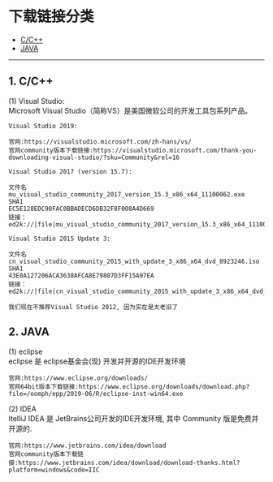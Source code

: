 # 下载链接分类

 - [C/C++](#1-ccpp)
 - [JAVA](#2-JAVA)
 
------
 
## 1. C/C++
(1) Visual Studio:  
    Microsoft Visual Studio（简称VS）是美国微软公司的开发工具包系列产品。  
    
    Visual Studio 2019:
    
    官网:https://visualstudio.microsoft.com/zh-hans/vs/  
    官网community版本下载链接:https://visualstudio.microsoft.com/thank-you-downloading-visual-studio/?sku=Community&rel=16  
    
    Visual Studio 2017 (version 15.7):  
    
    文件名  
    mu_visual_studio_community_2017_version_15.3_x86_x64_11100062.exe  
    SHA1  
    EC5E128EDC90FAC0BBADECD6DB32F8F008A4D669  
    链接：  
    ed2k://|file|mu_visual_studio_community_2017_version_15.3_x86_x64_11100062.exe|1069960|5984B3CD547F9F213DE21EFE5887F08D|/
    
    Visual Studio 2015 Update 3:  
    
    文件名  
    cn_visual_studio_community_2015_with_update_3_x86_x64_dvd_8923246.iso  
    SHA1  
    43E0A127206ACA3638AFCA8E79807D3FF15A97EA   
    链接：  
    ed2k://|file|cn_visual_studio_community_2015_with_update_3_x86_x64_dvd_8923246.iso|7633565696|605D19028916D09E1BFA2DABBD266FE9|/ 
    
    我们现在不推荐Visual Studio 2012, 因为实在是太老旧了
    
    
## 2. JAVA
(1) eclipse  
    eclipse 是 eclipse基金会(现) 开发并开源的IDE开发环境

    官网:https://www.eclipse.org/downloads/
    官网64bit版本下载链接:https://www.eclipse.org/downloads/download.php?file=/oomph/epp/2019-06/R/eclipse-inst-win64.exe
    
(2) IDEA  
    ItelliJ IDEA 是 JetBrains公司开发的IDE开发环境, 其中 Community 版是免费并开源的.
    
    官网:https://www.jetbrains.com/idea/download
    官网community版本下载链接:https://www.jetbrains.com/idea/download/download-thanks.html?platform=windows&code=IIC
    
    
    
